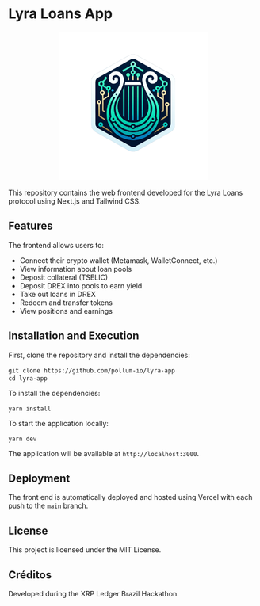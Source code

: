 # Lyra Loans App

<p align="center"> <img src="public/images/lyra.png" width="300" alt="Lyra Loans"> </p>

This repository contains the web frontend developed for the Lyra Loans protocol using Next.js and Tailwind CSS.

## Features

The frontend allows users to:

- Connect their crypto wallet (Metamask, WalletConnect, etc.)
- View information about loan pools
- Deposit collateral (TSELIC)
- Deposit DREX into pools to earn yield
- Take out loans in DREX
- Redeem and transfer tokens
- View positions and earnings

## Installation and Execution

First, clone the repository and install the dependencies:

```shell
git clone https://github.com/pollum-io/lyra-app
cd lyra-app
```

To install the dependencies:

```shell
yarn install
```

To start the application locally:

```shell
yarn dev
```

The application will be available at `http://localhost:3000`.

## Deployment

The front end is automatically deployed and hosted using Vercel with each push to the `main` branch.

## License

This project is licensed under the MIT License.

## Créditos

Developed during the XRP Ledger Brazil Hackathon.
